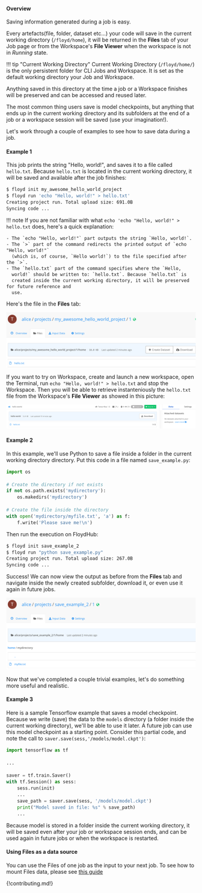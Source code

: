 #### Overview
Saving information generated during a job is easy.

Every artefacts(file, folder, dataset etc...) your code will save in the current working directory (`/floyd/home`), it will be returned in the **Files** tab of your Job page or from the Workspace's **File Viewer** when the workspace is not in *Running* state.

!!! tip "Current Working Directory"
    Current Working Directory (`/floyd/home/`) is the only persistent folder for CLI Jobs and Workspace. It is set as the default working directory your Job and Workspace.

Anything saved in this directory at the time a job or a Workspace finishes will be preserved
and can be accessed and reused later.

The most common thing users save is model checkpoints, but anything that ends up in the current working directory and its subfolders at the end of a job or a workspace session will be saved (use your imagination!).

Let's work through a couple of examples to see how to save data during a job.

#### Example 1
This job prints the string "Hello, world!", and saves it to a file called
`hello.txt`. Because `hello.txt` is located in the current working directory, it will
be saved and available after the job finishes:

```bash
$ floyd init my_awesome_hello_world_project
$ floyd run 'echo "Hello, world!" > hello.txt'
Creating project run. Total upload size: 691.0B
Syncing code ...
```

!!! note
    If you are not familiar with what
    `echo 'echo "Hello, world!" > hello.txt` does, here's a quick
    explanation:

    - The `echo "Hello, world!"` part outputs the string `Hello, world!`.
    - The `>` part of the command redirects the printed output of `echo "Hello, world!"`
      (which is, of course, `Hello world!`) to the file specified after the `>`.
    - The `hello.txt` part of the command specifies where the `Hello,
      world!` should be written to: `hello.txt`. Because `hello.txt` is
      created inside the current working directory, it will be preserved for future reference and
      use.

Here's the file in the **Files** tab:

![hello world output result](../../img/storing_output/hello_world_storing_output.png)

If you want to try on Workspace, create and launch a new workspace, open the Terminal, run `echo "Hello, world!" > hello.txt` and stop the Workspace. Then you will be able to retrieve instanteniously the `hello.txt` file from the Workspace's **File Viewer** as showed in this picture:

![Workspace File Viewer](../../img/storing_output/workspace_file_viewer.png)

#### Example 2
In this example, we'll use Python to save a file inside a folder in the current working directory
directory. Put this code in a file named `save_example.py`:

```python
import os

# Create the directory if not exists
if not os.path.exists('mydirectory'):
    os.makedirs('mydirectory')

# Create the file inside the directory
with open('mydirectory/myfile.txt', 'a') as f:
    f.write('Please save me!\n')
```

Then run the execution on FloydHub:

```bash
$ floyd init save_example_2
$ floyd run "python save_example.py"
Creating project run. Total upload size: 267.0B
Syncing code ...
```
Success! We can now view the output as before from the **Files** tab and navigate inside the newly created subfolder, download it, or even use it again in
future jobs.

![save inside a subfolder](../../img/storing_output/save_in_subfolder.png)

Now that we've completed a couple trivial examples, let's do something more
useful and realistic.

#### Example 3
Here is a sample Tensorflow example that saves a model checkpoint. Because we
write (save) the data to the `models` directory (a folder inside the current working directory), we'll be able to use it later. A future job can use this model checkpoint as a starting point.
Consider this partial code, and note the call to `saver.save(sess,'/models/model.ckpt')`:

```python
import tensorflow as tf

...

saver = tf.train.Saver()
with tf.Session() as sess:
    sess.run(init)
    ...
    save_path = saver.save(sess, '/models/model.ckpt')
    print("Model saved in file: %s" % save_path)
    ...
```

Because model is stored in a folder inside the current working directory, it will be saved
even after your job or workspace session ends, and can be used again in future jobs or when the workspace is restarted.

#### Using Files as a data source

You can use the Files of one job as the input to your next job. To see how to
mount Files data, please see [this guide](./mounting_data#mounting-the-output-of-another-job)

{!contributing.md!}
